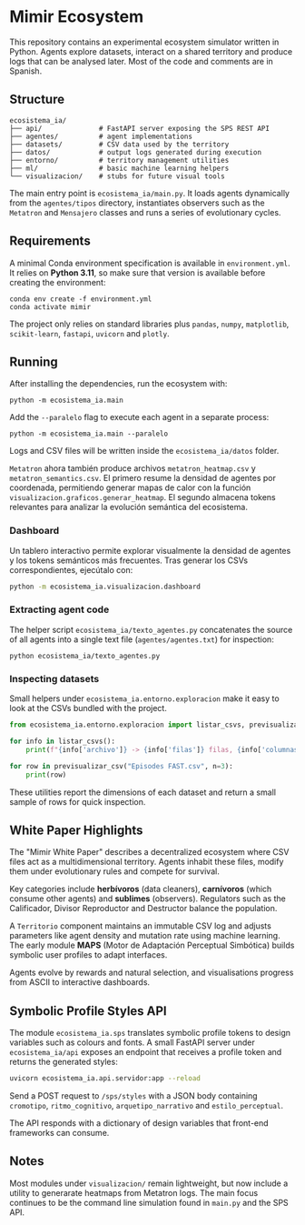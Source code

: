 # Mimir Ecosystem

This repository contains an experimental ecosystem simulator written in Python.
Agents explore datasets, interact on a shared territory and produce logs that
can be analysed later.  Most of the code and comments are in Spanish.

## Structure

```
ecosistema_ia/
├── api/              # FastAPI server exposing the SPS REST API
├── agentes/          # agent implementations
├── datasets/         # CSV data used by the territory
├── datos/            # output logs generated during execution
├── entorno/          # territory management utilities
├── ml/               # basic machine learning helpers
└── visualizacion/    # stubs for future visual tools
```

The main entry point is `ecosistema_ia/main.py`. It loads agents dynamically
from the `agentes/tipos` directory, instantiates observers such as the
`Metatron` and `Mensajero` classes and runs a series of evolutionary cycles.

## Requirements

A minimal Conda environment specification is available in `environment.yml`.
It relies on **Python 3.11**, so make sure that version is available before
creating the environment:

```
conda env create -f environment.yml
conda activate mimir
```

The project only relies on standard libraries plus `pandas`, `numpy`,
`matplotlib`, `scikit-learn`, `fastapi`, `uvicorn` and `plotly`.

## Running

After installing the dependencies, run the ecosystem with:

```
python -m ecosistema_ia.main
```

Add the `--paralelo` flag to execute each agent in a separate process:

```
python -m ecosistema_ia.main --paralelo
```

Logs and CSV files will be written inside the `ecosistema_ia/datos` folder.

`Metatron` ahora también produce archivos `metatron_heatmap.csv` y
`metatron_semantics.csv`.  El primero resume la densidad de agentes por
coordenada, permitiendo generar mapas de calor con la función
`visualizacion.graficos.generar_heatmap`.  El segundo almacena tokens
relevantes para analizar la evolución semántica del ecosistema.

### Dashboard

Un tablero interactivo permite explorar visualmente la densidad de agentes y los tokens semánticos más frecuentes.  Tras generar los CSVs correspondientes, ejecútalo con:

```bash
python -m ecosistema_ia.visualizacion.dashboard
```

### Extracting agent code

The helper script `ecosistema_ia/texto_agentes.py` concatenates the source
of all agents into a single text file (`agentes/agentes.txt`) for inspection:

```
python ecosistema_ia/texto_agentes.py
```

### Inspecting datasets

Small helpers under `ecosistema_ia.entorno.exploracion` make it easy to look at
the CSVs bundled with the project.

```python
from ecosistema_ia.entorno.exploracion import listar_csvs, previsualizar_csv

for info in listar_csvs():
    print(f"{info['archivo']} -> {info['filas']} filas, {info['columnas']} columnas")

for row in previsualizar_csv("Episodes FAST.csv", n=3):
    print(row)
```

These utilities report the dimensions of each dataset and return a small sample
of rows for quick inspection.
## White Paper Highlights

The "Mimir White Paper" describes a decentralized ecosystem where CSV files act as a multidimensional territory. Agents inhabit these files, modify them under evolutionary rules and compete for survival.

Key categories include **herbívoros** (data cleaners), **carnívoros** (which consume other agents) and **sublimes** (observers). Regulators such as the Calificador, Divisor Reproductor and Destructor balance the population.

A `Territorio` component maintains an immutable CSV log and adjusts parameters like agent density and mutation rate using machine learning. The early module **MAPS** (Motor de Adaptación Perceptual Simbótica) builds symbolic user profiles to adapt interfaces.

Agents evolve by rewards and natural selection, and visualisations progress from ASCII to interactive dashboards.


## Symbolic Profile Styles API

The module `ecosistema_ia.sps` translates symbolic profile tokens to design
variables such as colours and fonts.  A small FastAPI server under
`ecosistema_ia/api` exposes an endpoint that receives a profile token and
returns the generated styles:

```bash
uvicorn ecosistema_ia.api.servidor:app --reload
```

Send a POST request to `/sps/styles` with a JSON body containing
`cromotipo`, `ritmo_cognitivo`, `arquetipo_narrativo` and `estilo_perceptual`.

The API responds with a dictionary of design variables that front-end
frameworks can consume.

## Notes

Most modules under `visualizacion/` remain lightweight, but now include a
utility to generarate heatmaps from Metatron logs. The main focus continues to
be the command line simulation found in `main.py` and the SPS API.
